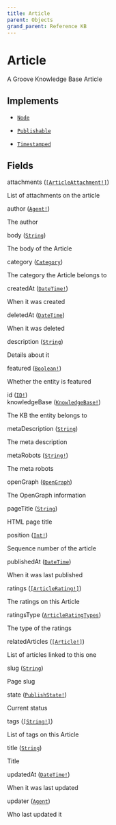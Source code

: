 ```yaml
---
title: Article
parent: Objects
grand_parent: Reference KB
---
```


# Article

A Groove Knowledge Base Article

## Implements

- <code><a href="/docs/reference_kb/interface/node">Node</a></code>

- <code><a href="/docs/reference_kb/interface/publishable">Publishable</a></code>

- <code><a href="/docs/reference_kb/interface/timestamped">Timestamped</a></code>

## Fields

<div class="field-entry ">
  <span id="attachments" class="field-name anchored">attachments (<code><a href="/docs/reference_kb/object/article_attachment">[ArticleAttachment!]</a></code>)</span>

  <div class="description-wrapper">
   <p>List of attachments on the article</p>

  </div>
</div>

<div class="field-entry ">
  <span id="author" class="field-name anchored">author (<code><a href="/docs/reference_kb/object/agent">Agent!</a></code>)</span>

  <div class="description-wrapper">
   <p>The author</p>

  </div>
</div>

<div class="field-entry ">
  <span id="body" class="field-name anchored">body (<code><a href="/docs/reference_kb/scalar/string">String</a></code>)</span>

  <div class="description-wrapper">
   <p>The body of the Article</p>

  </div>
</div>

<div class="field-entry ">
  <span id="category" class="field-name anchored">category (<code><a href="/docs/reference_kb/object/category">Category</a></code>)</span>

  <div class="description-wrapper">
   <p>The category the Article belongs to</p>

  </div>
</div>

<div class="field-entry ">
  <span id="created_at" class="field-name anchored">createdAt (<code><a href="/docs/reference_kb/scalar/date_time">DateTime!</a></code>)</span>

  <div class="description-wrapper">
   <p>When it was created</p>

  </div>
</div>

<div class="field-entry ">
  <span id="deleted_at" class="field-name anchored">deletedAt (<code><a href="/docs/reference_kb/scalar/date_time">DateTime</a></code>)</span>

  <div class="description-wrapper">
   <p>When it was deleted</p>

  </div>
</div>

<div class="field-entry ">
  <span id="description" class="field-name anchored">description (<code><a href="/docs/reference_kb/scalar/string">String</a></code>)</span>

  <div class="description-wrapper">
   <p>Details about it</p>

  </div>
</div>

<div class="field-entry ">
  <span id="featured" class="field-name anchored">featured (<code><a href="/docs/reference_kb/scalar/boolean">Boolean!</a></code>)</span>

  <div class="description-wrapper">
   <p>Whether the entity is featured</p>

  </div>
</div>

<div class="field-entry ">
  <span id="id" class="field-name anchored">id (<code><a href="/docs/reference_kb/scalar/id">ID!</a></code>)</span>

  <div class="description-wrapper">

  </div>
</div>

<div class="field-entry ">
  <span id="knowledge_base" class="field-name anchored">knowledgeBase (<code><a href="/docs/reference_kb/object/knowledge_base">KnowledgeBase!</a></code>)</span>

  <div class="description-wrapper">
   <p>The KB the entity belongs to</p>

  </div>
</div>

<div class="field-entry ">
  <span id="meta_description" class="field-name anchored">metaDescription (<code><a href="/docs/reference_kb/scalar/string">String</a></code>)</span>

  <div class="description-wrapper">
   <p>The meta description</p>

  </div>
</div>

<div class="field-entry ">
  <span id="meta_robots" class="field-name anchored">metaRobots (<code><a href="/docs/reference_kb/scalar/string">String!</a></code>)</span>

  <div class="description-wrapper">
   <p>The meta robots</p>

  </div>
</div>

<div class="field-entry ">
  <span id="open_graph" class="field-name anchored">openGraph (<code><a href="/docs/reference_kb/object/open_graph">OpenGraph</a></code>)</span>

  <div class="description-wrapper">
   <p>The OpenGraph information</p>

  </div>
</div>

<div class="field-entry ">
  <span id="page_title" class="field-name anchored">pageTitle (<code><a href="/docs/reference_kb/scalar/string">String</a></code>)</span>

  <div class="description-wrapper">
   <p>HTML page title</p>

  </div>
</div>

<div class="field-entry ">
  <span id="position" class="field-name anchored">position (<code><a href="/docs/reference_kb/scalar/int">Int!</a></code>)</span>

  <div class="description-wrapper">
   <p>Sequence number of the article</p>

  </div>
</div>

<div class="field-entry ">
  <span id="published_at" class="field-name anchored">publishedAt (<code><a href="/docs/reference_kb/scalar/date_time">DateTime</a></code>)</span>

  <div class="description-wrapper">
   <p>When it was last published</p>

  </div>
</div>

<div class="field-entry ">
  <span id="ratings" class="field-name anchored">ratings (<code><a href="/docs/reference_kb/object/article_rating">[ArticleRating!]</a></code>)</span>

  <div class="description-wrapper">
   <p>The ratings on this Article</p>

  </div>
</div>

<div class="field-entry ">
  <span id="ratings_type" class="field-name anchored">ratingsType (<code><a href="/docs/reference_kb/enum/article_rating_types">ArticleRatingTypes</a></code>)</span>

  <div class="description-wrapper">
   <p>The type of the ratings</p>

  </div>
</div>

<div class="field-entry ">
  <span id="related_articles" class="field-name anchored">relatedArticles (<code><a href="/docs/reference_kb/object/article">[Article!]</a></code>)</span>

  <div class="description-wrapper">
   <p>List of articles linked to this one</p>

  </div>
</div>

<div class="field-entry ">
  <span id="slug" class="field-name anchored">slug (<code><a href="/docs/reference_kb/scalar/string">String</a></code>)</span>

  <div class="description-wrapper">
   <p>Page slug</p>

  </div>
</div>

<div class="field-entry ">
  <span id="state" class="field-name anchored">state (<code><a href="/docs/reference_kb/enum/publish_state">PublishState!</a></code>)</span>

  <div class="description-wrapper">
   <p>Current status</p>

  </div>
</div>

<div class="field-entry ">
  <span id="tags" class="field-name anchored">tags (<code><a href="/docs/reference_kb/scalar/string">[String!]</a></code>)</span>

  <div class="description-wrapper">
   <p>List of tags on this Article</p>

  </div>
</div>

<div class="field-entry ">
  <span id="title" class="field-name anchored">title (<code><a href="/docs/reference_kb/scalar/string">String</a></code>)</span>

  <div class="description-wrapper">
   <p>Title</p>

  </div>
</div>

<div class="field-entry ">
  <span id="updated_at" class="field-name anchored">updatedAt (<code><a href="/docs/reference_kb/scalar/date_time">DateTime!</a></code>)</span>

  <div class="description-wrapper">
   <p>When it was last updated</p>

  </div>
</div>

<div class="field-entry ">
  <span id="updater" class="field-name anchored">updater (<code><a href="/docs/reference_kb/object/agent">Agent</a></code>)</span>

  <div class="description-wrapper">
   <p>Who last updated it</p>

  </div>
</div>

